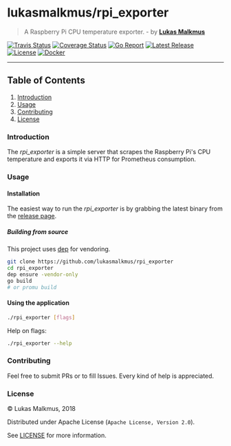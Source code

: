 # lukasmalkmus/rpi_exporter

> A Raspberry Pi CPU temperature exporter. - by **[Lukas Malkmus](https://github.com/lukasmalkmus)**

[![Travis Status][travis_badge]][travis]
[![Coverage Status][coverage_badge]][coverage]
[![Go Report][report_badge]][report]
[![Latest Release][release_badge]][release]
[![License][license_badge]][license]
[![Docker][docker_badge]][docker]

---

## Table of Contents

1. [Introduction](#introduction)
2. [Usage](#usage)
3. [Contributing](#contributing)
4. [License](#license)

### Introduction

The *rpi_exporter* is a simple server that scrapes the Raspberry Pi's CPU
temperature and exports it via HTTP for Prometheus consumption.

### Usage

#### Installation

The easiest way to run the *rpi_exporter* is by grabbing the latest binary from
the [release page][release].

##### Building from source

This project uses [dep](https://github.com/golang/dep) for vendoring.

```bash
git clone https://github.com/lukasmalkmus/rpi_exporter
cd rpi_exporter
dep ensure -vendor-only
go build
# or promu build
```

#### Using the application

```bash
./rpi_exporter [flags]
```

Help on flags:

```bash
./rpi_exporter --help
```

### Contributing

Feel free to submit PRs or to fill Issues. Every kind of help is appreciated.

### License

© Lukas Malkmus, 2018

Distributed under Apache License (`Apache License, Version 2.0`).

See [LICENSE](LICENSE) for more information.

[travis]: https://travis-ci.org/lukasmalkmus/rpi_exporter
[travis_badge]: https://travis-ci.org/lukasmalkmus/rpi_exporter.svg
[coverage]: https://coveralls.io/github/lukasmalkmus/rpi_exporter?branch=master
[coverage_badge]: https://coveralls.io/repos/github/lukasmalkmus/rpi_exporter/badge.svg?branch=master
[report]: https://goreportcard.com/report/github.com/lukasmalkmus/rpi_exporter
[report_badge]: https://goreportcard.com/badge/github.com/lukasmalkmus/rpi_exporter
[release]: https://github.com/lukasmalkmus/rpi_exporter/releases
[release_badge]: https://img.shields.io/github/release/lukasmalkmus/rpi_exporter.svg
[license]: https://opensource.org/licenses/Apache-2.0
[license_badge]: https://img.shields.io/badge/license-Apache-blue.svg
[docker]: https://hub.docker.com/r/carlosedp/arm_exporter
[docker_badge]: https://dockerbuildbadges.quelltext.eu/status.svg?organization=carlosedp&repository=arm_exporter